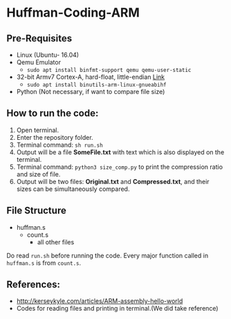 # Huffman-Coding-ARM
## Pre-Requisites
- Linux (Ubuntu- 16.04) 
- Qemu Emulator
  - `sudo apt install binfmt-support qemu qemu-user-static`
- 32-bit Armv7 Cortex-A, hard-float, little-endian [Link](https://releases.linaro.org/components/toolchain/binaries/latest-7/)
  - `sudo apt install binutils-arm-linux-gnueabihf`
- Python (Not necessary, if want to compare file size)
## How to run the code:
1) Open terminal.
2) Enter the repository folder.
3) Terminal command: ` sh run.sh `
4) Output will be a file **SomeFile.txt** with text which is also displayed on the terminal.
5) Terminal command: `python3 size_comp.py` to print the compression ratio and size of file.
6) Output will be two files: **Original.txt** and **Compressed.txt**, and their sizes can be simultaneously compared. 

## File Structure
- huffman.s
  - count.s
    - all other files

Do read `run.sh` before running the code. Every major function called in `huffman.s` is from `count.s`.
## References:
- http://kerseykyle.com/articles/ARM-assembly-hello-world
- Codes for reading files and printing in terminal.(We did take reference)
